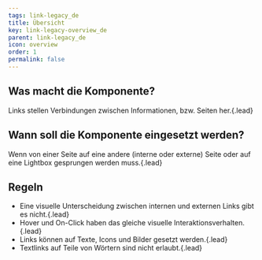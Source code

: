```yaml
---
tags: link-legacy_de
title: Übersicht
key: link-legacy-overview_de
parent: link-legacy_de
icon: overview
order: 1
permalink: false  
---
```


## Was macht die Komponente?
Links stellen Verbindungen zwischen Informationen, bzw. Seiten her.{.lead}

## Wann soll die Komponente eingesetzt werden? 
Wenn von einer Seite auf eine andere (interne oder externe) Seite oder auf eine <sbb-link variant="inline" href="/{{page.lang}}/design-system/legacy/components/dialog">Lightbox</sbb-link> gesprungen werden muss.{.lead}

## Regeln
* Eine visuelle Unterscheidung zwischen internen und externen Links gibt es nicht.{.lead}
* Hover und On-Click haben das gleiche visuelle Interaktionsverhalten.{.lead}
* Links können auf <sbb-link variant="inline" href="/{{page.lang}}/design-system/legacy/basics/text">Texte</sbb-link>, <sbb-link variant="inline" href="/{{page.lang}}/design-system/legacy/basics/icon">Icons</sbb-link> und <sbb-link variant="inline" href="/{{page.lang}}/design-system/legacy/basics/images">Bilder</sbb-link> gesetzt werden.{.lead}
* Textlinks auf Teile von Wörtern sind nicht erlaubt.{.lead}